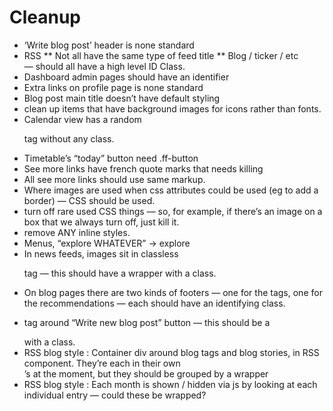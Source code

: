 # Cleanup

* ‘Write blog post’ header is none standard
* RSS 
** Not all have the same type of feed title
** Blog / ticker / etc — should all have a high level ID Class.
* Dashboard admin pages should have an identifier
* Extra links on profile page is none standard
* Blog post main title doesn’t have default styling
* clean up items that have background images for icons rather than  fonts.
* Calendar view has a random <p> tag without any class.
* Timetable’s “today” button need .ff-button
* See more links have french quote marks that needs killing
* All see more links should use same markup.
* Where images are used when css attributes could be used (eg to add a border) — CSS should be used.
* turn off rare used CSS things — so, for example, if there’s an image on a box that we always turn off, just kill it.
* remove ANY inline styles.
* Menus, “explore WHATEVER” -> <span>explore</span>
* In news feeds, images sit in classless <p> tag — this should have a wrapper with a class.
* On blog pages there are two kinds of footers — one for the tags, one for the recommendations — each should have an identifying class.
* <p> tag around “Write new blog post” button — this should be a <div> with a class.
* RSS blog style : Container div around blog tags and blog stories, in RSS component. They’re each in their own <div>’s at the moment, but they should be grouped by a wrapper <div>
* RSS blog style : Each month is shown / hidden via js by looking at each individual entry — could these be wrapped?